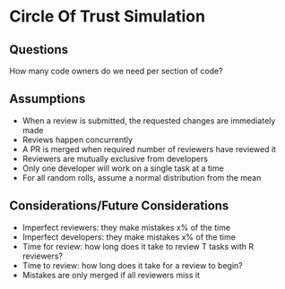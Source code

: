 # Circle Of Trust Simulation

## Questions
How many code owners do we need per section of code?

## Assumptions
 - When a review is submitted, the requested changes are immediately made
 - Reviews happen concurrently
 - A PR is merged when required number of reviewers have reviewed it
 - Reviewers are mutually exclusive from developers
 - Only one developer will work on a single task at a time
 - For all random rolls, assume a normal distribution from the mean

## Considerations/Future Considerations
 - Imperfect reviewers: they make mistakes x% of the time
 - Imperfect developers: they make mistakes x% of the time
 - Time for review: how long does it take to review T tasks with R reviewers?
 - Time to review: how long does it take for a review to begin?
 - Mistakes are only merged if all reviewers miss it